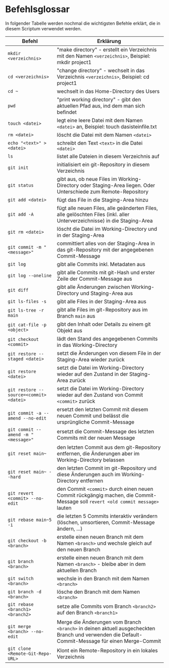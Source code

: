 # Befehlsglossar

In folgender Tabelle werden nochmal die wichtigsten Befehle erklärt, die in diesem Scriptum verwendet werden.

| Befehl  | Erklärung |
| ------------- | ------------- |
| `mkdir <verzeichnis>` | "make directory" - erstellt ein Verzeichnis mit den Namen `<verzeichnis>`, Beispiel: mkdir project1 |
| `cd <verzeichnis>`   | "change directory" - wechselt in das Verzeichnis `<verzeichnis>`, Beispiel: cd project1  |
| `cd ~` | wechselt in das Home-Directory des Users |
| `pwd` | "print working directory" - gibt den aktuellen Pfad aus, ind dem man sich befindet |
| `touch <datei>` | legt eine leere Datei mit dem Namen `<datei>` an, Beispiel: touch dasisteinfile.txt |
| `rm <datei>` | löscht die Datei mit dem Namen `<datei>` |
| `echo "<text>" > <datei>` | schreibt den Text `<text>` in die Datei `<datei>` |
| `ls` | listet alle Dateien in diesem Verzeichnis auf |
| `git init` | initialisiert ein git-Repository in diesem Verzeichnis |
| `git status` | gibt aus, ob neue Files im Working-Directory oder Staging-Area liegen. Oder Unterschiede zum Remote-Repository |
| `git add <datei>` | fügt das File in die Staging-Area hinzu |
| `git add -A` | fügt alle neuen Files, alle geänderten Files, alle gelöschten Files (inkl. aller Unterverzeichnisse) in die Staging-Area |
| `git rm <datei>` | löscht die Datei im Working-Directory und in der Staging-Area |
| `git commit -m "<message>"` | committiert alles von der Staging-Area in das git-Repository mit der angegebenen Commit-Message |
| `git log` | gibt alle Commits inkl. Metadaten aus |
| `git log --oneline`| gibt alle Commits mit git-Hash und erster Zeile der Commit-Message aus |
| `git diff` | gibt alle Änderungen zwischen Working-Directory und Staging-Area aus |
| `git ls-files -s` | gibt alle Files in der Staging-Area aus |
| `git ls-tree -r main` | gibt alle Files im git-Repository aus im Branch `main` aus |
| `git cat-file -p <object>` | gibt den Inhalt oder Details zu einem git Objekt aus |
| `git checkout <commit>` | lädt den Stand des angegebenen Commits in das Working-Directory |
| `git restore --staged <datei>` | setzt die Änderungen von diesem File in der Staging-Area wieder zurück |
| `git restore <datei>` | setzt die Datei im Working-Directory wieder auf den Zustand in der Staging-Area zurück |
| `git restore --source=<commit> <datei>` | setzt die Datei im Working-Directory wieder auf den Zustand von Commit `<commit>` zurück |
| `git commit -a --amend --no-edit` | ersetzt den letzten Commit mit diesem neuen Commit und belässt die ursprüngliche Commit-Message |
| `git commit --amend -m "<message>"` | ersetzt die Commit-Message des letzten Commits mit der neuen Message |
| `git reset main~` | den letzten Commit aus dem git-Repository entfernen, die Änderungen aber im Working-Directory belassen |
| `git reset main~ --hard` | den letzten Commit im git-Repository und diese Änderungen auch im Working-Directory entfernen |
| `git revert <commit> --no-edit` | den Commit `<commit>` durch einen neuen Commit rückgängig machen, die Commit-Message soll `revert <old commit message>` lauten |
| `git rebase main~5 -i` | die letzten 5 Commits interaktiv verändern (löschen, umsortieren, Commit-Message ändern, ...) |
| `git checkout -b <branch>` | erstelle einen neuen Branch mit dem Namen `<branch>` und wechsle gleich auf den neuen Branch |
| `git branch <branch>` | erstelle einen neuen Branch mit dem Namen `<branch>` - bleibe aber in dem aktuellen Branch|
| `git switch <branch>` | wechsle in den Branch mit dem Namen `<branch>`|
| `git branch -d <branch>` | lösche den Branch mit dem Namen `<branch>`|
| `git rebase <branch1> <branch2>` | setze alle Commits vom Branch `<branch2>` auf den Branch `<branch1>` |
| `git merge <branch> --no-edit` | Merge die Änderungen vom Branch `<branch>` in deinen aktuell ausgecheckten Branch und verwenden die Default-Commit-Message für einen Merge-Commit |
| `git clone <Remote-Git-Repo-URL>` | Klont ein Remote-Repository in ein lokales Verzeichnis |
